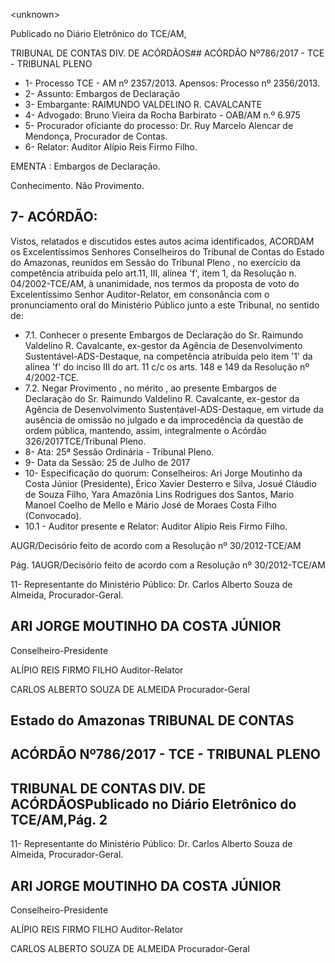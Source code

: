 &lt;unknown&gt;

Publicado  no  Diário Eletrônico do TCE/AM,

TRIBUNAL DE CONTAS DIV. DE  ACÓRDÃOS## ACÓRDÃO Nº786/2017 - TCE - TRIBUNAL PLENO

- 1- Processo TCE - AM nº 2357/2013. Apensos: Processo nº  2356/2013.
- 2- Assunto: Embargos de Declaração
- 3- Embargante: RAIMUNDO VALDELINO R. CAVALCANTE
- 4- Advogado: Bruno Vieira da Rocha Barbirato - OAB/AM n.º 6.975
- 5- Procurador oficiante do processo: Dr. Ruy Marcelo Alencar de Mendonça, Procurador de Contas.
- 6- Relator: Auditor Alípio Reis Firmo Filho.

EMENTA : Embargos de Declaração.

Conhecimento. Não Provimento.

## 7- ACÓRDÃO:

Vistos, relatados e discutidos estes autos acima identificados, ACORDAM os Excelentíssimos Senhores Conselheiros do Tribunal de Contas do Estado do Amazonas, reunidos  em  Sessão  do Tribunal  Pleno ,  no  exercício  da  competência  atribuída  pelo art.11,  III,  alínea  'f',  item  1,  da  Resolução  n.  04/2002-TCE/AM, à  unanimidade, nos termos da proposta de voto do  Excelentíssimo Senhor Auditor-Relator, em consonância com o pronunciamento oral do Ministério Público junto a este Tribunal, no sentido de:

- 7.1. Conhecer o  presente  Embargos  de  Declaração  do  Sr.  Raimundo Valdelino  R.  Cavalcante,  ex-gestor  da  Agência  de  Desenvolvimento Sustentável-ADS-Destaque, na competência atribuída pelo item '1' da alínea 'f' do inciso III do art. 11 c/c os arts. 148 e 149 da Resolução nº 4/2002-TCE.
- 7.2. Negar Provimento , no mérito ,  ao  presente Embargos de Declaração do  Sr.  Raimundo  Valdelino  R.  Cavalcante,  ex-gestor  da  Agência  de Desenvolvimento  Sustentável-ADS-Destaque,  em  virtude  da  ausência de  omissão  no  julgado  e  da  improcedência  da  questão  de  ordem pública, mantendo, assim, integralmente o Acórdão 326/2017TCE/Tribunal Pleno.
- 8- Ata: 25ª Sessão Ordinária - Tribunal Pleno.
- 9- Data da Sessão: 25 de Julho de 2017
- 10-  Especificação  do  quorum: Conselheiros: Ari Jorge  Moutinho  da  Costa  Júnior (Presidente),  Érico  Xavier  Desterro  e  Silva,  Josué  Cláudio  de  Souza  Filho,  Yara Amazônia Lins Rodrigues dos Santos, Mario Manoel Coelho de Mello e Mário José de Moraes Costa Filho (Convocado).
- 10.1 - Auditor presente e Relator: Auditor Alípio Reis Firmo Filho.

AUGR/Decisório feito de acordo com a Resolução nº 30/2012-TCE/AM

Pág. 1AUGR/Decisório feito de acordo com a Resolução nº 30/2012-TCE/AM

11-  Representante  do  Ministério  Público: Dr. Carlos  Alberto  Souza  de Almeida, Procurador-Geral.

## ARI JORGE MOUTINHO DA COSTA JÚNIOR

Conselheiro-Presidente

ALÍPIO REIS FIRMO FILHO Auditor-Relator

CARLOS ALBERTO SOUZA DE ALMEIDA Procurador-Geral

## Estado do Amazonas TRIBUNAL DE CONTAS

## ACÓRDÃO Nº786/2017 - TCE - TRIBUNAL PLENO

## TRIBUNAL DE CONTAS DIV. DE  ACÓRDÃOSPublicado  no  Diário Eletrônico do TCE/AM,Pág. 2

11-  Representante  do  Ministério  Público: Dr. Carlos  Alberto  Souza  de Almeida, Procurador-Geral.

## ARI JORGE MOUTINHO DA COSTA JÚNIOR

Conselheiro-Presidente

ALÍPIO REIS FIRMO FILHO Auditor-Relator

CARLOS ALBERTO SOUZA DE ALMEIDA Procurador-Geral